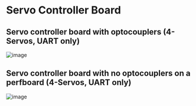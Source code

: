 # Servo Controller Board
## Servo controller board with optocouplers (4-Servos, UART only)
![image](https://user-images.githubusercontent.com/86902176/174622239-b1181c09-46c7-4f20-95b8-11c4fdaaf4e2.png)
## Servo controller board with no optocouplers on a perfboard (4-Servos, UART only)
![image](https://user-images.githubusercontent.com/86902176/174623971-96152c38-141e-41c5-83f5-b7cde76081a5.png)
